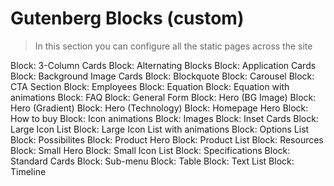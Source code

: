 # Gutenberg Blocks (custom)

> In this section you can configure all the static pages across the site


 Block: 3-Column Cards
 Block: Alternating Blocks
 Block: Application Cards
 Block: Background Image Cards
 Block: Blockquote
 Block: Carousel
 Block: CTA Section
 Block: Employees
 Block: Equation
 Block: Equation with animations
 Block: FAQ
 Block: General Form
 Block: Hero (BG Image)
 Block: Hero (Gradient)
 Block: Hero (Technology)
 Block: Homepage Hero
 Block: How to buy
 Block: Icon animations
 Block: Images
 Block: Inset Cards
 Block: Large Icon List
 Block: Large Icon List with animations
 Block: Options List
 Block: Possibilites
 Block: Product Hero
 Block: Product List
 Block: Resources
 Block: Small Hero
 Block: Small Icon List
 Block: Specifications
 Block: Standard Cards
 Block: Sub-menu
 Block: Table
 Block: Text List
 Block: Timeline
 
